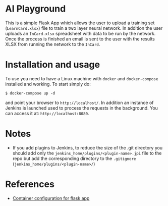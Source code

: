 # AI Playground

This is a simple Flask App which allows the user to upload a training set (`LearnCard.xlsx`) file to train a two
layer neural network. In addition the user uploads an `InCard.xlsx` spreadsheet with data to be run by the network.
Once the process is finished an email is sent to the user with the results XLSX from running the 
network to the `InCard`.


# Installation and usage

To use you need to have a Linux machine with `docker` and `docker-compose` installed and working. To start simply do:

```
$ docker-compose up -d
```

and point your browser to `http://localhost/`. In addition an instance of Jenkins is launched used to process the
requests in the background. You can access it at: `http://localhost:8080`.

# Notes

- If you add plugins to Jenkins, to reduce the size of the .git directory you should add only the `jenkins_home/plugins/<plugin-name>.jpi` file to the repo but add the corresponding directory to the `.gitignore` (`jenkins_home/plugins/<plugin-name>/`)

# References

 - [Container configuration for flask app](https://medium.com/bitcraft/docker-composing-a-python-3-flask-app-line-by-line-93b721105777)
